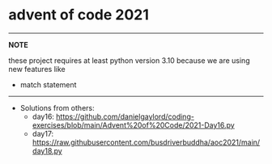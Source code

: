 # advent of code 2021
---
**NOTE**

these project requires at least python version 3.10 because we are using new features like  
* match statement
---

* Solutions from others:
  * day16: https://github.com/danielgaylord/coding-exercises/blob/main/Advent%20of%20Code/2021-Day16.py
  * day17:  https://raw.githubusercontent.com/busdriverbuddha/aoc2021/main/day18.py
